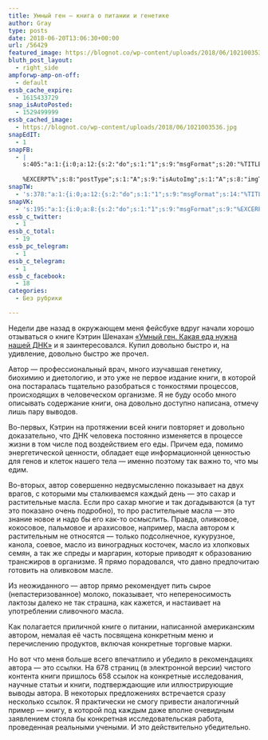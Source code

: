 ```yaml
---
title: Умный ген — книга о питании и генетике
author: Gray
type: posts
date: 2018-06-20T13:06:30+00:00
url: /56429
featured_image: https://blognot.co/wp-content/uploads/2018/06/1021003536.jpg
bluth_post_layout:
  - right_side
ampforwp-amp-on-off:
  - default
essb_cache_expire:
  - 1615433729
snap_isAutoPosted:
  - 1529499999
essb_cached_image:
  - https://blognot.co/wp-content/uploads/2018/06/1021003536.jpg
snapEdIT:
  - 1
snapFB:
  - |
    s:405:"a:1:{i:0;a:12:{s:2:"do";s:1:"1";s:9:"msgFormat";s:20:"%TITLE%
    
    %EXCERPT%";s:8:"postType";s:1:"A";s:9:"isAutoImg";s:1:"A";s:8:"imgToUse";s:0:"";s:9:"isAutoURL";s:1:"A";s:8:"urlToUse";s:0:"";s:4:"doFB";i:0;s:8:"isPosted";s:1:"1";s:4:"pgID";s:32:"133222213376133_1962607360437600";s:7:"postURL";s:62:"http://www.facebook.com/133222213376133/posts/1962607360437600";s:5:"pDate";s:19:"2018-06-20 13:06:39";}}";
snapTW:
  - 's:378:"a:1:{i:0;a:12:{s:2:"do";s:1:"1";s:9:"msgFormat";s:14:"%TITLE%  %URL%";s:8:"attchImg";s:1:"1";s:9:"isAutoImg";s:1:"A";s:8:"imgToUse";s:0:"";s:9:"isAutoURL";s:1:"A";s:8:"urlToUse";s:0:"";s:4:"doTW";i:0;s:8:"isPosted";s:1:"1";s:4:"pgID";s:19:"1009422275559510017";s:7:"postURL";s:54:"https://twitter.com/gray_ru/status/1009422275559510017";s:5:"pDate";s:19:"2018-06-20 13:06:39";}}";'
snapVK:
  - 's:195:"a:1:{i:0;a:8:{s:2:"do";s:1:"1";s:9:"msgFormat";s:9:"%EXCERPT%";s:8:"postType";s:1:"I";s:9:"isAutoImg";s:1:"A";s:8:"imgToUse";s:0:"";s:9:"isAutoURL";s:1:"A";s:8:"urlToUse";s:0:"";s:4:"doVK";i:0;}}";'
essb_c_twitter:
  - 1
essb_c_total:
  - 19
essb_pc_telegram:
  - 1
essb_c_telegram:
  - 1
essb_c_facebook:
  - 18
categories:
  - Без рубрики

---
```








Недели две назад в окружающем меня фейсбуке вдруг начали хорошо отзываться о книге Кэтрин Шенахан [&#171;Умный ген. Какая еда нужна нашей ДНК&#187;][1] и я заинтересовался. Купил довольно быстро и, на удивление, довольно быстро же прочел.

Автор — профессиональный врач, много изучавшая генетику, биохимию и диетологию, и это уже не первое издание книги, в которой она постаралась тщательно разобраться с тонкостями процессов, происходящих в человеческом организме. Я не буду особо много описывать содержание книги, она довольно доступно написана, отмечу лишь пару выводов.

Во-первых, Кэтрин на протяжении всей книги повторяет и довольно доказательно, что ДНК человека постоянно изменяется в процессе жизни в том числе под воздействием его еды. Причем еда, помимо энергетической ценности, обладает еще информационной ценностью для генов и клеток нашего тела — именно поэтому так важно то, что мы едим.

Во-вторых, автор совершенно недвусмысленно показывает на двух врагов, с которыми мы сталкиваемся каждый день — это сахар и растительные масла. Если про сахар многие и так догадываются (а тут это показано очень подробно), то про растительные масла — это знание новое и надо бы его как-то осмыслить. Правда, оливковое, кокосовое, пальмовое и арахисовое, например, масла автором к растительным не относятся — только подсолнечное, кукурузное, канола, соевое, масло из виноградных косточек, масло из хлопковых семян, а так же спреды и маргарин, которые приводят к образованию трансжиров в организме. Я прямо порадовался, что давно предпочитаю готовить на оливковом масле.

Из неожиданного — автор прямо рекомендует пить сырое (непастеризованное) молоко, показывает, что непереносимость лактозы далеко не так страшна, как кажется, и настаивает на употреблении сливочного масла.

Как полагается приличной книге о питании, написанной американским автором, немалая её часть посвящена конкретным меню и перечислению продуктов, включая конкретные торговые марки.

Но вот что меня больше всего впечатлило и убедило в рекомендациях автора — это ссылки. На 678 страниц (в электронной версии) чистого контента книги пришлось 658 ссылок на конкретные исследования, научные статьи и книги, подтверждающие или иллюстрирующие выводы автора. В некоторых предложениях встречается сразу несколько ссылок. Я практически не смогу привести аналогичный пример — книгу, в которой под каждым даже вполне очевидным заявлением стояла бы конкретная исследовательская работа, проведенная реальными учеными. И это действительно убедительно.

 [1]: https://www.litres.ru/ketrin-shenahan-12538436/umnyy-gen-kakaya-eda-nuzhna-nashey-dnk/?lfrom=185352